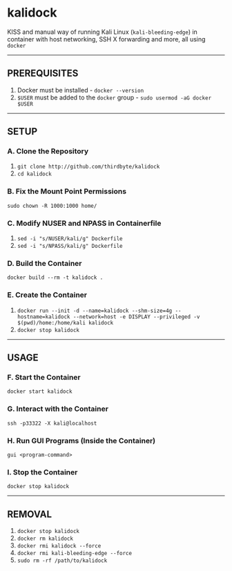 # kalidock

KISS and manual way of running Kali Linux (`kali-bleeding-edge`) in container with host networking, SSH X forwarding and more, all using `docker`

---

## PREREQUISITES
  1. Docker must be installed - `docker --version`
  2. `$USER` must be added to the `docker` group - `sudo usermod -aG docker $USER`

---

## SETUP

### A. Clone the Repository
  1. `git clone http://github.com/thirdbyte/kalidock`
  2. `cd kalidock`

### B. Fix the Mount Point Permissions
`sudo chown -R 1000:1000 home/`

### C. Modify NUSER and NPASS in Containerfile
  1. `sed -i "s/NUSER/kali/g" Dockerfile`
  2. `sed -i "s/NPASS/kali/g" Dockerfile`

### D. Build the Container
`docker build --rm -t kalidock .`

### E. Create the Container
  1. `docker run --init -d --name=kalidock --shm-size=4g --hostname=kalidock --network=host -e DISPLAY --privileged -v $(pwd)/home:/home/kali kalidock`
  2. `docker stop kalidock`

---

## USAGE

### F. Start the Container
`docker start kalidock`

### G. Interact with the Container
`ssh -p33322 -X kali@localhost`

### H. Run GUI Programs (Inside the Container)
`gui <program-command>`

### I. Stop the Container
`docker stop kalidock`

---

## REMOVAL

  1. `docker stop kalidock`
  2. `docker rm kalidock`
  3. `docker rmi kalidock --force`
  4. `docker rmi kali-bleeding-edge --force`
  5. `sudo rm -rf /path/to/kalidock`
